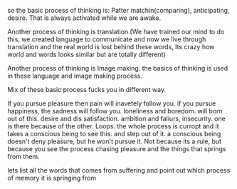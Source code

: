 so the basic process of thinking is: Patter matchin(comparing), anticipating, desire. That is always activated while we are awake. 

Another process of thinking is translation.(We have trained our mind to do this, we created language to communicate and now we live through translation and the real world is lost behind these words, Its crazy how world and words looks similar but are totally different)

Another process of thinking is Image making. the basics of thinking is used in these language and image making process.

Mix of these basic process fucks you in different way. 

If you pursue pleasure then pain will inavetely follow you. 
if you pursue happiness, the sadness will follow you.
loneliness and boredom. will born out of this. 
desire and dis satisfaction. ambition and faliurs, insecurity. one is there because of the other. Loops. 
the whole process is curropt and it takes a conscious being to see this. and step out of it. a conscious being doesn't deny pleasure, but he won't pursue it. Not because its a rule, but because you see the process chasing pleasure and the things that springs from them.

lets list all the words that comes from suffering and point out which process of memory it is springing from